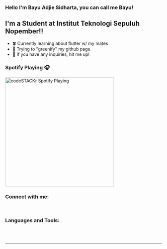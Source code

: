 ### Hello I'm Bayu Adjie Sidharta, you can call me Bayu!

## I'm a Student at Institut Teknologi Sepuluh Nopember!!

- 🍀 Currently learning about flutter w/ my mates
- 🥅 Trying to "greenify" my github page
- 👯 If you have any inquiries, hit me up!

### Spotify Playing 🎧

[<img src="https://now-playing-adryinkcartridge.vercel.app/api/spotify-playing" alt="codeSTACKr Spotify Playing" width="350" />](https://open.spotify.com/user/bayuadjies)

### Connect with me:

<br />

### Languages and Tools:

<br />
<br />

---
